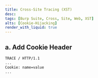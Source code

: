 ```yaml
---
title: Cross-Site Tracing (XST)
desc: 
tags: [Burp Suite, Cross, Site, Web, XST]
alts: [Cookie-Hijacking]
render_with_liquid: true
---
```


## a. Add Cookie Header

```sh
TRACE / HTTP/1.1
...
Cookie: name=value
...
```